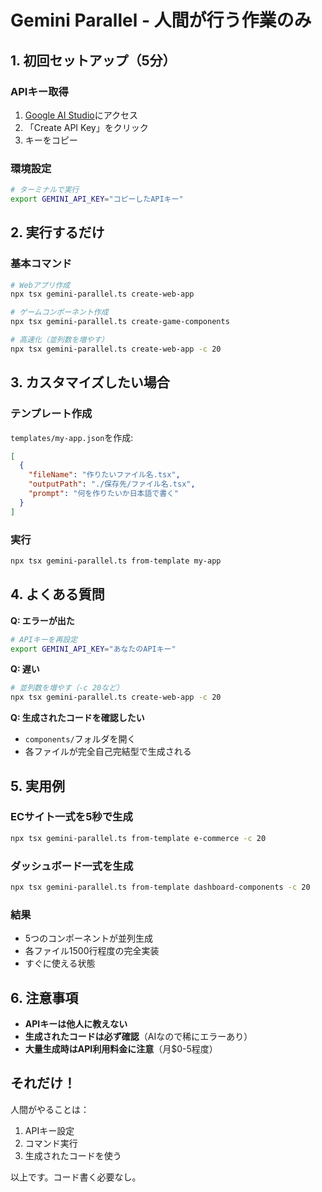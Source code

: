 # Gemini Parallel - 人間が行う作業のみ

## 1. 初回セットアップ（5分）

### APIキー取得
1. [Google AI Studio](https://makersuite.google.com/app/apikey)にアクセス
2. 「Create API Key」をクリック
3. キーをコピー

### 環境設定
```bash
# ターミナルで実行
export GEMINI_API_KEY="コピーしたAPIキー"
```

## 2. 実行するだけ

### 基本コマンド
```bash
# Webアプリ作成
npx tsx gemini-parallel.ts create-web-app

# ゲームコンポーネント作成
npx tsx gemini-parallel.ts create-game-components

# 高速化（並列数を増やす）
npx tsx gemini-parallel.ts create-web-app -c 20
```

## 3. カスタマイズしたい場合

### テンプレート作成
`templates/my-app.json`を作成:
```json
[
  {
    "fileName": "作りたいファイル名.tsx",
    "outputPath": "./保存先/ファイル名.tsx",
    "prompt": "何を作りたいか日本語で書く"
  }
]
```

### 実行
```bash
npx tsx gemini-parallel.ts from-template my-app
```

## 4. よくある質問

**Q: エラーが出た**
```bash
# APIキーを再設定
export GEMINI_API_KEY="あなたのAPIキー"
```

**Q: 遅い**
```bash
# 並列数を増やす（-c 20など）
npx tsx gemini-parallel.ts create-web-app -c 20
```

**Q: 生成されたコードを確認したい**
- `components/`フォルダを開く
- 各ファイルが完全自己完結型で生成される

## 5. 実用例

### ECサイト一式を5秒で生成
```bash
npx tsx gemini-parallel.ts from-template e-commerce -c 20
```

### ダッシュボード一式を生成
```bash
npx tsx gemini-parallel.ts from-template dashboard-components -c 20
```

### 結果
- 5つのコンポーネントが並列生成
- 各ファイル1500行程度の完全実装
- すぐに使える状態

## 6. 注意事項

- **APIキーは他人に教えない**
- **生成されたコードは必ず確認**（AIなので稀にエラーあり）
- **大量生成時はAPI利用料金に注意**（月$0-5程度）

## それだけ！

人間がやることは：
1. APIキー設定
2. コマンド実行
3. 生成されたコードを使う

以上です。コード書く必要なし。